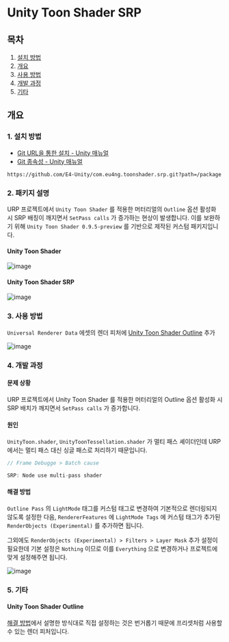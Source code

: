 # Unity Toon Shader SRP

## 목차

1. [설치 방법](#1-설치-방법)
2. [개요](#2-개요)
3. [사용 방법](#3-사용-방법)
4. [개발 과정](#4-개발-과정)
5. [기타](#5-기타)

## 개요

### 1. 설치 방법

- [Git URL을 통한 설치 - Unity 매뉴얼](https://docs.unity3d.com/kr/2021.3/Manual/upm-ui-giturl.html)
- [Git 종속성 - Unity 매뉴얼](https://docs.unity3d.com/kr/2021.3/Manual/upm-git.html)

```
https://github.com/E4-Unity/com.eu4ng.toonshader.srp.git?path=/package
```

### 2. 패키지 설명

URP 프로젝트에서 `Unity Toon Shader` 를 적용한 머터리얼의 `Outline` 옵션 활성화 시 SRP 배칭이 깨지면서 `SetPass calls` 가 증가하는 현상이 발생합니다. 이를 보완하기 위해 `Unity Toon Shader 0.9.5-preview` 를 기반으로 제작된 커스텀 패키지입니다.

#### Unity Toon Shader

![image](https://github.com/E4-Unity/unity-toonshader-srp/assets/59055049/39718284-9218-4c72-b382-7c4b6bf2d27b)

#### Unity Toon Shader SRP

![image](https://github.com/E4-Unity/unity-toonshader-srp/assets/59055049/3eea906c-7e1d-4b78-a441-0030510b9ced)

### 3. 사용 방법

`Universal Renderer Data` 에셋의 렌더 피처에 [Unity Toon Shader Outline](#unity-toon-shader-outline) 추가

![image](https://github.com/E4-Unity/unity-toonshader-srp/assets/59055049/b995646c-bf3f-4f17-a2aa-1bdf7288db42)

### 4. 개발 과정

#### 문제 상황

URP 프로젝트에서 Unity Toon Shader 를 적용한 머터리얼의 Outline 옵션 활성화 시 SRP 배치가 깨지면서 `SetPass calls` 가 증가합니다.

#### 원인

`UnityToon.shader`, `UnityToonTessellation.shader` 가 멀티 패스 셰이더인데 URP 에서는 멀티 패스 대신 싱글 패스로 처리하기 때문입니다.

```csharp
// Frame Debugge > Batch cause

SRP: Node use multi-pass shader
```

#### 해결 방법

`Outline Pass` 의 `LightMode` 태그를 커스텀 태그로 변경하여 기본적으로 렌더링되지 않도록 설정한 다음, `RendererFeatures` 에 `LightMode Tags` 에 커스텀 태그가 추가된 `RenderObjects (Experimental)` 를 추가하면 됩니다.

그외에도 `RenderObjects (Experimental) > Filters > Layer Mask` 추가 설정이 필요한데 기본 설정은 `Nothing` 이므로 이를 `Everything` 으로 변경하거나 프로젝트에 맞게 설정해주면 됩니다.

![image](https://github.com/E4-Unity/unity-toonshader-srp/assets/59055049/f7dbfa1e-7ae9-45b4-b7fe-f3625d0b7b25)

### 5. 기타

#### Unity Toon Shader Outline

[해결 방법](#해결-방법)에서 설명한 방식대로 직접 설정하는 것은 번거롭기 때문에 프리셋처럼 사용할 수 있는 렌더 피처입니다.